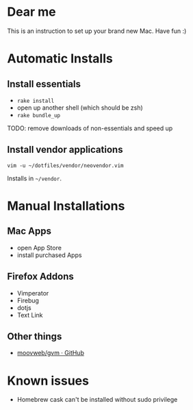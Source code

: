 # Dear me

This is an instruction to set up your brand new Mac.
Have fun :)

# Automatic Installs

## Install essentials

- `rake install`
- open up another shell (which should be zsh)
- `rake bundle_up`

TODO: remove downloads of non-essentials and speed up

## Install vendor applications

```
vim -u ~/dotfiles/vendor/neovendor.vim
```

Installs in `~/vendor`.

# Manual Installations

## Mac Apps

- open App Store
- install purchased Apps

## Firefox Addons

- Vimperator
- Firebug
- dotjs
- Text Link

## Other things

- [moovweb/gvm · GitHub](https://github.com/moovweb/gvm)

# Known issues

- Homebrew cask can't be installed without sudo privilege
